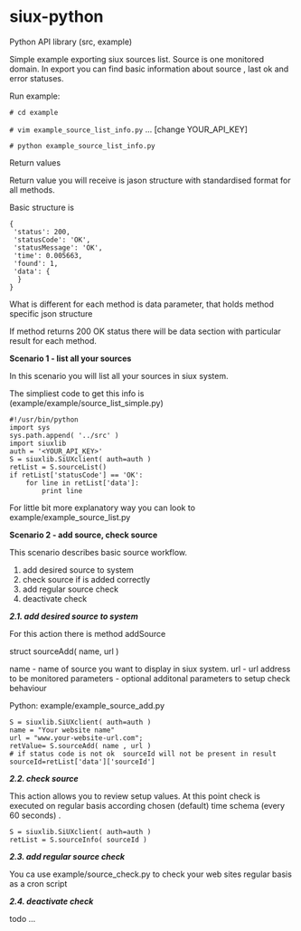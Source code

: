 # siux-python

Python API library (src, example)

Simple example exporting siux sources list. Source is one monitored domain. In export you can find basic information about source , last ok and error statuses.

Run example:

`# cd example`

`# vim example_source_list_info.py`
... [change YOUR_API_KEY]

`# python example_source_list_info.py`

Return values

Return value you will receive is jason structure with standardised format
for all methods.

Basic structure is
```
{
 'status': 200,
 'statusCode': 'OK',
 'statusMessage': 'OK',
 'time': 0.005663,
 'found': 1,
 'data': {
  }
}
```

What is different for each method is data parameter, that holds method specific json structure

If method returns 200 OK status there will be data section with particular result for each method.


**Scenario 1 - list all your sources**

In this scenario you will list all your sources in siux system.

The simpliest code to get this info is (example/example/source_list_simple.py)
```
#!/usr/bin/python
import sys
sys.path.append( '../src' )
import siuxlib
auth = '<YOUR_API_KEY>'
S = siuxlib.SiUXclient( auth=auth )
retList = S.sourceList()
if retList['statusCode'] == 'OK':
	for line in retList['data']:
		print line
```

For little bit more explanatory way you can look to example/example_source_list.py


**Scenario 2 - add source, check source**

This scenario describes basic source workflow.

1. add desired source to system
2. check source if is added correctly
3. add regular source check
4. deactivate check


***2.1. add desired source to system***

For this action there is method addSource

struct sourceAdd( name, url )


name - name of source you want to display in siux system.
url - url address to be monitored
parameters - optional additonal parameters to setup check behaviour

Python: example/example_source_add.py
```
S = siuxlib.SiUXclient( auth=auth )
name = "Your website name"
url = "www.your-website-url.com";
retValue= S.sourceAdd( name , url )
# if status code is not ok  sourceId will not be present in result
sourceId=retList['data']['sourceId']
```


***2.2. check source***

This action allows you to review setup values. At this point check is executed on regular basis according
chosen (default) time schema (every 60 seconds) .

```
S = siuxlib.SiUXclient( auth=auth )
retList = S.sourceInfo( sourceId )
```


***2.3. add regular source check***

You ca use example/source_check.py to check your web sites regular basis as a cron script


***2.4. deactivate check***

todo ...


